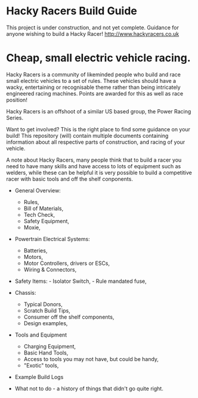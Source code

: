 # Hacky Racers Build Guide

This project is under construction, and not yet complete.
Guidance for anyone wishing to build a Hacky Racer!
http://www.hackyracers.co.uk

# Cheap, small electric vehicle racing.
Hacky Racers is a community of likeminded people who build and race small electric vehicles to a set of rules.
These vehicles should have a wacky, entertaining or recognisable theme rather than being intricately engineered racing machines. Points are awarded for this as well as race position!

Hacky Racers is an offshoot of a similar US based group, the Power Racing Series.

Want to get involved? This is the right place to find some guidance on your build!
This repository (will) contain multiple documents containing information about all respective parts of construction, and racing of your vehicle.

A note about Hacky Racers, many people think that to build a racer you need to have many skills and have access to lots of equipment such as welders, while these can be helpful it is very possible to build a competitive racer with basic tools and off the shelf conponents.
- General Overview:
    - Rules,
    - Bill of Materials,
    - Tech Check,
    - Safety Equipment,
    - Moxie,


- Powertrain Electrical Systems:
    - Batteries,
    - Motors,
    - Motor Controllers, drivers or ESCs,
    - Wiring & Connectors,
- Safety Items:
      - Isolator Switch,
      - Rule mandated fuse,

- Chassis:
    - Typical Donors,
    - Scratch Build Tips,
    - Consumer off the shelf components,
    - Design examples,
    

- Tools and Equipment
    - Charging Equipment,
    - Basic Hand Tools,
    - Access to tools you may not have, but could be handy,
    - "Exotic" tools,

- Example Build Logs
- What not to do - a history of things that didn't go quite right.
